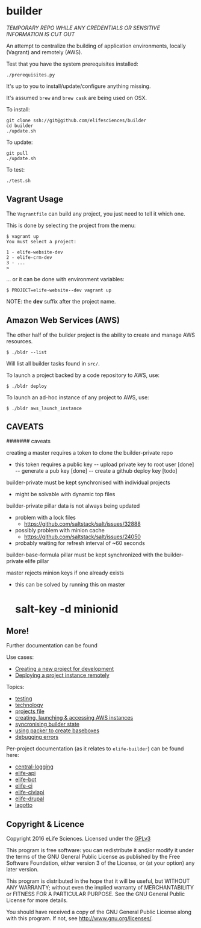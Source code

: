 # builder

*TEMPORARY REPO WHILE ANY CREDENTIALS OR SENSITIVE INFORMATION IS CUT OUT*

An attempt to centralize the building of application environments, locally 
(Vagrant) and remotely (AWS).

Test that you have the system prerequisites installed:

    ./prerequisites.py

It's up to you to install/update/configure anything missing.

It's assumed `brew` and `brew cask` are being used on OSX.

To install:

    git clone ssh://git@github.com/elifesciences/builder
    cd builder
    ./update.sh

To update:

    git pull
    ./update.sh

To test:

    ./test.sh

## Vagrant Usage

The `Vagrantfile` can build any project, you just need to tell it which one.

This is done by selecting the project from the menu:

    $ vagrant up
    You must select a project:

    1 - elife-website-dev
    2 - elife-crm-dev
    3 - ...
    > 

... or it can be done with environment variables:

    $ PROJECT=elife-website--dev vagrant up

NOTE: the __dev__ suffix after the project name.

## Amazon Web Services (AWS)

The other half of the builder project is the ability to create and manage AWS 
resources.

    $ ./bldr --list
    
Will list all builder tasks found in `src/`.

To launch a project backed by a code repository to AWS, use:

    $ ./bldr deploy

To launch an ad-hoc instance of any project to AWS, use:

    $ ./bldr aws_launch_instance


## CAVEATS

####### caveats


creating a master requires a token to clone the builder-private repo
- this token requires a public key
-- upload private key to root user [done]
-- generate a pub key [done]
-- create a github deploy key [todo]

builder-private must be kept synchronised with individual projects
- might be solvable with dynamic top files

builder-private pillar data is not always being updated
- problem with a lock files
    - https://github.com/saltstack/salt/issues/32888
- possibly problem with minion cache
    - https://github.com/saltstack/salt/issues/24050
- probably waiting for refresh interval of ~60 seconds

builder-base-formula pillar must be kept synchronized with the builder-private elife pillar

master rejects minion keys if one already exists
- this can be solved by running this on master
    # salt-key -d minionid

## More!

Further documentation can be found

Use cases:

* [Creating a new project for development](docs/basic-usage.md#creating-a-new-project-for-development)
* [Deploying a project instance remotely](docs/basic-usage.md#deploying-a-new-project-remotely)

Topics:

* [testing](docs/testing.md)
* [technology](docs/1-tech.md)
* [projects file](docs/projects.md)
* [creating, launching & accessing AWS instances](docs/basic-usage.md)
* [syncronising builder state](docs/syncing.md)
* [using packer to create baseboxes](docs/packer.md)
* [debugging errors](docs/errors.md)

Per-project documentation (as it relates to `elife-builder`) can be found here:

* [central-logging](docs/central-logging.md)
* [elife-api](docs/elife-api.md)
* [elife-bot](docs/elife-bot.md)
* [elife-ci](docs/elife-ci.md)
* [elife-civiapi](docs/elife-civiapi.md)
* [elife-drupal](docs/elife-drupal.md)
* [lagotto](docs/lagotto.md)

## Copyright & Licence

Copyright 2016 eLife Sciences. Licensed under the [GPLv3](LICENCE.txt)

This program is free software: you can redistribute it and/or modify
it under the terms of the GNU General Public License as published by
the Free Software Foundation, either version 3 of the License, or
(at your option) any later version.

This program is distributed in the hope that it will be useful,
but WITHOUT ANY WARRANTY; without even the implied warranty of
MERCHANTABILITY or FITNESS FOR A PARTICULAR PURPOSE.  See the
GNU General Public License for more details.

You should have received a copy of the GNU General Public License
along with this program.  If not, see <http://www.gnu.org/licenses/>.
